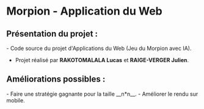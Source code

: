 # Morpion - Application du Web

<h2>Présentation du projet :</h2>
- Code source du projet d'Applications du Web (Jeu du Morpion avec IA).

- Projet réalisé par __RAKOTOMALALA Lucas__ et __RAIGE-VERGER Julien__.

<h2>Améliorations possibles :</h2>
- Faire une stratégie gagnante pour la taille __n*n__.
- Améliorer le rendu sur mobile.
